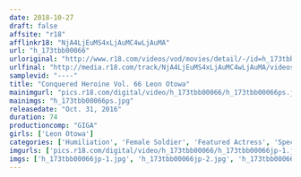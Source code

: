 ```yaml
---
date: 2018-10-27
draft: false
affsite: "r18"
afflinkr18: "NjA4LjEuMS4xLjAuMC4wLjAuMA"
url: "h_173tbb00066"
urloriginal: "http://www.r18.com/videos/vod/movies/detail/-/id=h_173tbb00066"
urlfinal: "http://media.r18.com/track/NjA4LjEuMS4xLjAuMC4wLjAuMA/videos/vod/movies/detail/-/id=h_173tbb00066"
samplevid: "----"
title: "Conquered Heroine Vol. 66 Leon Otowa"
mainimgurl: "pics.r18.com/digital/video/h_173tbb00066/h_173tbb00066ps.jpg"
mainimgs: "h_173tbb00066ps.jpg"
releasedate: "Oct. 31, 2016"
duration: 74
productioncomp: "GIGA"
girls: ['Leon Otowa']
categories: ['Humiliation', 'Female Soldier', 'Featured Actress', 'Special Effects', 'Sadism']
imgurls: ['pics.r18.com/digital/video/h_173tbb00066/h_173tbb00066jp-1.jpg', 'pics.r18.com/digital/video/h_173tbb00066/h_173tbb00066jp-2.jpg', 'pics.r18.com/digital/video/h_173tbb00066/h_173tbb00066jp-3.jpg', 'pics.r18.com/digital/video/h_173tbb00066/h_173tbb00066jp-4.jpg', 'pics.r18.com/digital/video/h_173tbb00066/h_173tbb00066jp-5.jpg', 'pics.r18.com/digital/video/h_173tbb00066/h_173tbb00066jp-6.jpg', 'pics.r18.com/digital/video/h_173tbb00066/h_173tbb00066jp-7.jpg', 'pics.r18.com/digital/video/h_173tbb00066/h_173tbb00066jp-8.jpg', 'pics.r18.com/digital/video/h_173tbb00066/h_173tbb00066jp-9.jpg', 'pics.r18.com/digital/video/h_173tbb00066/h_173tbb00066jp-10.jpg', 'pics.r18.com/digital/video/h_173tbb00066/h_173tbb00066jp-11.jpg', 'pics.r18.com/digital/video/h_173tbb00066/h_173tbb00066jp-12.jpg', 'pics.r18.com/digital/video/h_173tbb00066/h_173tbb00066jp-13.jpg', 'pics.r18.com/digital/video/h_173tbb00066/h_173tbb00066jp-14.jpg', 'pics.r18.com/digital/video/h_173tbb00066/h_173tbb00066jp-15.jpg', 'pics.r18.com/digital/video/h_173tbb00066/h_173tbb00066jp-16.jpg', 'pics.r18.com/digital/video/h_173tbb00066/h_173tbb00066jp-17.jpg', 'pics.r18.com/digital/video/h_173tbb00066/h_173tbb00066jp-18.jpg', 'pics.r18.com/digital/video/h_173tbb00066/h_173tbb00066jp-19.jpg', 'pics.r18.com/digital/video/h_173tbb00066/h_173tbb00066jp-20.jpg']
imgs: ['h_173tbb00066jp-1.jpg', 'h_173tbb00066jp-2.jpg', 'h_173tbb00066jp-3.jpg', 'h_173tbb00066jp-4.jpg', 'h_173tbb00066jp-5.jpg', 'h_173tbb00066jp-6.jpg', 'h_173tbb00066jp-7.jpg', 'h_173tbb00066jp-8.jpg', 'h_173tbb00066jp-9.jpg', 'h_173tbb00066jp-10.jpg', 'h_173tbb00066jp-11.jpg', 'h_173tbb00066jp-12.jpg', 'h_173tbb00066jp-13.jpg', 'h_173tbb00066jp-14.jpg', 'h_173tbb00066jp-15.jpg', 'h_173tbb00066jp-16.jpg', 'h_173tbb00066jp-17.jpg', 'h_173tbb00066jp-18.jpg', 'h_173tbb00066jp-19.jpg', 'h_173tbb00066jp-20.jpg']
---
```

